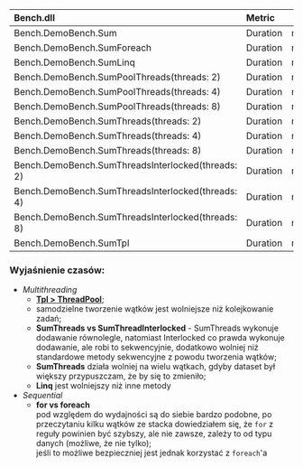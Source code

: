  Bench.dll                                         | Metric   | Unit | Iterations | Average | STDEV.S |     Min |     Max
:------------------------------------------------- |:-------- |:----:|:----------:| -------:| -------:| -------:| -------:
 Bench.DemoBench.Sum                               | Duration | msec |    1000    |   8.100 |   0.807 |   6.993 |  13.572
 Bench.DemoBench.SumForeach                        | Duration | msec |    1000    |   7.210 |   1.371 |   5.664 |  23.333
 Bench.DemoBench.SumLinq                           | Duration | msec |    186     |  53.953 |   3.322 |  50.052 |  76.196
 Bench.DemoBench.SumPoolThreads(threads: 2)        | Duration | msec |    1000    |   4.439 |   0.623 |   3.586 |  11.210
 Bench.DemoBench.SumPoolThreads(threads: 4)        | Duration | msec |    1000    |   3.742 |   1.298 |   1.929 |  14.347
 Bench.DemoBench.SumPoolThreads(threads: 8)        | Duration | msec |    1000    |   3.018 |   0.578 |   1.945 |  10.125
 Bench.DemoBench.SumThreads(threads: 2)            | Duration | msec |    1000    |   6.396 |   1.719 |   4.090 |  14.105
 Bench.DemoBench.SumThreads(threads: 4)            | Duration | msec |    1000    |   6.331 |   1.297 |   4.297 |  12.025
 Bench.DemoBench.SumThreads(threads: 8)            | Duration | msec |    1000    |   8.737 |  19.091 |   4.804 | 507.625
 Bench.DemoBench.SumThreadsInterlocked(threads: 2) | Duration | msec |     36     | 281.588 |  47.491 | 152.958 | 341.242
 Bench.DemoBench.SumThreadsInterlocked(threads: 4) | Duration | msec |     31     | 324.115 |  38.478 | 204.522 | 361.361
 Bench.DemoBench.SumThreadsInterlocked(threads: 8) | Duration | msec |     32     | 314.573 |  35.062 | 204.832 | 340.198
 Bench.DemoBench.SumTpl                            | Duration | msec |    1000    |   4.019 |   1.042 |   2.894 |  10.302

### Wyjaśnienie czasów:
* _Multithreading_
    * [__Tpl > ThreadPool__](https://devblogs.microsoft.com/pfxteam/choosing-between-the-task-parallel-library-and-the-threadpool/);
    * samodzielne tworzenie wątków jest wolniejsze niż kolejkowanie zadań;
    * __SumThreads vs SumThreadInterlocked__ - SumThreads wykonuje dodawanie równolegle, natomiast Interlocked co prawda wykonuje dodawanie, ale robi to sekwencyjnie, dodatkowo wolniej niż standardowe metody sekwencyjne z powodu tworzenia wątków;
    * __SumThreads__ działa wolniej na wielu wątkach, gdyby dataset był większy przypuszczam, że by się to zmieniło;
    * __Linq__ jest wolniejszy niż inne metody 
* _Sequential_
    * __for vs foreach__ <br>
      pod względem do wydajności są do siebie bardzo podobne, po przeczytaniu kilku wątków ze stacka dowiedziałem się, że `for` z reguły powinien być szybszy, ale nie zawsze, zależy to od typu danych (możliwe, że nie tylko);<br>
      jeśli to możliwe bezpieczniej jest jednak korzystać z `foreach`'a
  